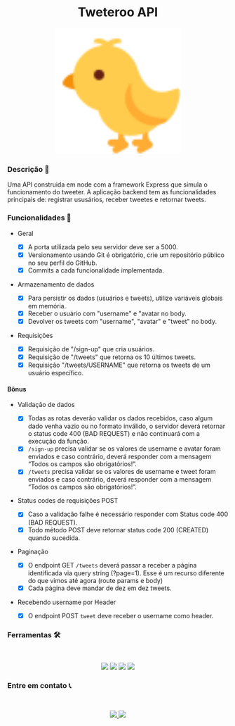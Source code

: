 <h1 align="center">Tweteroo API</h1>

<p align='center'>
<img src="./images/tweteroo.svg" width="285px">
<p>

### Descrição 📎

Uma API construida em node com a framework Express que simula o funcionamento do tweeter. A aplicação backend tem as funcionalidades principais de: registrar ususários, receber tweetes e retornar tweets.

### Funcionalidades 🚀

-   Geral

    -   [x] A porta utilizada pelo seu servidor deve ser a 5000.
    -   [x] Versionamento usando Git é obrigatório, crie um repositório público no seu perfil do GitHub.
    -   [x] Commits a cada funcionalidade implementada.

-   Armazenamento de dados

    -   [x] Para persistir os dados (usuários e tweets), utilize variáveis globais em memória.
    -   [x] Receber o usuário com "username" e "avatar no body.
    -   [x] Devolver os tweets com "username", "avatar" e "tweet" no body.

-   Requisições
    -   [x] Requisição de "/sign-up" que cria usuários.
    -   [x] Requisição de "/tweets" que retorna os 10 últimos tweets.
    -   [x] Requisição "/tweets/USERNAME" que retorna os tweets de um usuário específico.

#### Bônus

-   Validação de dados

    -   [x] Todas as rotas deverão validar os dados recebidos, caso algum dado venha vazio ou no formato inválido, o servidor deverá retornar o status code 400 (BAD REQUEST) e não continuará com a execução da função.
    -   [x] `/sign-up` precisa validar se os valores de username e avatar foram enviados e caso contrário, deverá responder com a mensagem “Todos os campos são obrigatórios!”.
    -   [x] `/tweets` precisa validar se os valores de username e tweet foram enviados e caso contrário, deverá responder com a mensagem “Todos os campos são obrigatórios!”.

-   Status codes de requisições POST

    -   [x] Caso a validação falhe é necessário responder com Status code 400 (BAD REQUEST).
    -   [x] Todo método POST deve retornar status code 200 (CREATED) quando sucedida.

-   Paginação

    -   [x] O endpoint GET `/tweets` deverá passar a receber a página identificada via query string (?page=1). Esse é um recurso diferente do que vimos até agora (route params e body)
    -   [x] Cada página deve mandar de dez em dez tweets.

-   Recebendo username por Header
    -   [x] O endpoint POST `tweet` deve receber o username como header.

### Ferramentas 🛠️

<br>

<p align='center'>
<img src="https://img.shields.io/badge/TypeScript-007ACC?style=for-the-badge&logo=typescript&logoColor=white">
<img src="https://img.shields.io/badge/Node.js-43853D?style=for-the-badge&logo=node.js&logoColor=white">
<img src="https://img.shields.io/badge/Express.js-404D59?style=for-the-badge&logo=express">
<img src="https://img.shields.io/badge/Git-E34F26?style=for-the-badge&logo=git&logoColor=white">
<p>

### Entre em contato 📞

<br>

<p align="center">
<a href="https://www.linkedin.com/in/luis-felipe-vanin-martins-5a5b38215">
<img src="https://img.shields.io/badge/-LinkedIn-black.svg?style=for-the-badge&logo=linkedin&colorB=blue">
</a>
<a href="mailto:luisfvanin2@gmail.com">
<img src="https://img.shields.io/badge/Gmail:%20luisfvanin2@gmail.com-D14836?style=for-the-badge&logo=gmail&logoColor=white">
</a>
</p>
